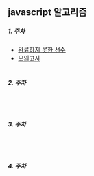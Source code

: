 ## javascript 알고리즘

##### 1. 주차
- [완료하지 못한 선수](https://programmers.co.kr/learn/courses/30/lessons/42576 "사이트 링크")
- [모의고사](https://programmers.co.kr/learn/courses/30/lessons/42840 "사이트 링크")
<br><br>

##### 2. 주차
<br><br>

##### 3. 주차
<br><br>

##### 4. 주차
<br><br>